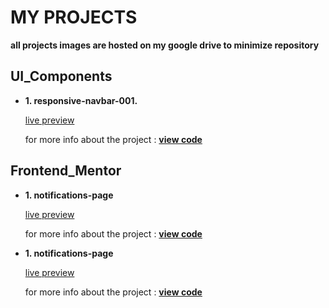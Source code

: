 # MY PROJECTS

**all projects images are hosted on my google drive to minimize repository**

## UI_Components

- **1. responsive-navbar-001.**

  [live preview](https://hassaneljebyly.github.io/projects/UI_Components/responsive-navbar-001/)

  for more info about the project : **[view code](https://github.com/hassaneljebyly/projects/tree/master/UI_Components/responsive-navbar-001)**

## Frontend_Mentor

- **1. notifications-page**

  [live preview](https://hassaneljebyly.github.io/projects/Frontend_Mentor/notifications_page/)

  for more info about the project : **[view code](https://github.com/hassaneljebyly/projects/tree/master/Frontend_Mentor/notifications_page)**

- **1. notifications-page**

  [live preview](https://hassaneljebyly.github.io/projects/Frontend_Mentor/advice_generator_app/)

  for more info about the project : **[view code](https://github.com/hassaneljebyly/projects/tree/master/Frontend_Mentor/advice_generator_app)**
